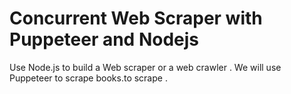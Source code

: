 # Concurrent Web Scraper with Puppeteer and Nodejs
 Use Node.js to build a Web scraper or a web crawler . We will use Puppeteer to scrape books.to scrape .
